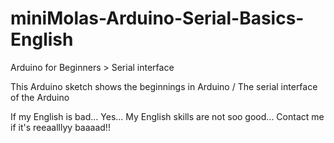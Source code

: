 # miniMolas-Arduino-Serial-Basics-English
Arduino for Beginners > Serial interface

This Arduino sketch shows the beginnings in Arduino / The serial interface of the Arduino

If my English is bad... Yes... My English skills are not soo good...
Contact me if it's reeaalllyy baaaad!!
